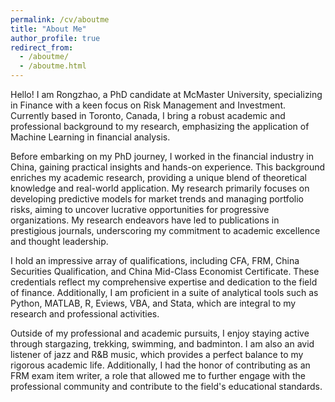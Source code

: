 ```yaml
---
permalink: /cv/aboutme
title: "About Me"
author_profile: true
redirect_from: 
  - /aboutme/
  - /aboutme.html
---
```


Hello! I am Rongzhao, a PhD candidate at McMaster University, specializing in Finance with a keen focus on Risk Management and Investment. Currently based in Toronto, Canada, I bring a robust academic and professional background to my research, emphasizing the application of Machine Learning in financial analysis.

Before embarking on my PhD journey, I worked in the financial industry in China, gaining practical insights and hands-on experience. This background enriches my academic research, providing a unique blend of theoretical knowledge and real-world application. My research primarily focuses on developing predictive models for market trends and managing portfolio risks, aiming to uncover lucrative opportunities for progressive organizations. My research endeavors have led to publications in prestigious journals, underscoring my commitment to academic excellence and thought leadership.

I hold an impressive array of qualifications, including CFA, FRM, China Securities Qualification, and China Mid-Class Economist Certificate. These credentials reflect my comprehensive expertise and dedication to the field of finance. Additionally, I am proficient in a suite of analytical tools such as Python, MATLAB, R, Eviews, VBA, and Stata, which are integral to my research and professional activities.

Outside of my professional and academic pursuits, I enjoy staying active through stargazing, trekking, swimming, and badminton. I am also an avid listener of jazz and R&B music, which provides a perfect balance to my rigorous academic life. Additionally, I had the honor of contributing as an FRM exam item writer, a role that allowed me to further engage with the professional community and contribute to the field's educational standards.
